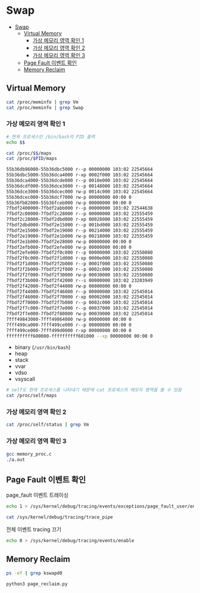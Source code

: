 # Swap

- [Swap](#swap)
  - [Virtual Memory](#virtual-memory)
    - [가상 메모리 영역 확인 1](#가상-메모리-영역-확인-1)
    - [가상 메모리 영역 확인 2](#가상-메모리-영역-확인-2)
    - [가상 메모리 영역 확인 3](#가상-메모리-영역-확인-3)
  - [Page Fault 이벤트 확인](#page-fault-이벤트-확인)
  - [Memory Reclaim](#memory-reclaim)


## Virtual Memory

```sh
cat /proc/meminfo | grep Vm
cat /proc/meminfo | grep Swap
```

### 가상 메모리 영역 확인 1

```sh
# 현재 프로세스인 /bin/bash의 PID 출력
echo $$
```

```sh
cat /proc/$$/maps
cat /proc/$PID/maps

55b36db96000-55b36dbc5000 r--p 00000000 103:02 22545664                  /usr/bin/bash
55b36dbc5000-55b36dca4000 r-xp 0002f000 103:02 22545664                  /usr/bin/bash
55b36dca4000-55b36dcde000 r--p 0010e000 103:02 22545664                  /usr/bin/bash
55b36dcdf000-55b36dce3000 r--p 00148000 103:02 22545664                  /usr/bin/bash
55b36dce3000-55b36dcec000 rw-p 0014c000 103:02 22545664                  /usr/bin/bash
55b36dcec000-55b36dcf7000 rw-p 00000000 00:00 0 
55b36fb82000-55b36fceb000 rw-p 00000000 00:00 0                          [heap]
7fbdf2400000-7fbdf2abb000 r--p 00000000 103:02 22544638                  /usr/lib/locale/locale-archive
7fbdf2c00000-7fbdf2c28000 r--p 00000000 103:02 22555459                  /usr/lib/x86_64-linux-gnu/libc.so.6
7fbdf2c28000-7fbdf2dbd000 r-xp 00028000 103:02 22555459                  /usr/lib/x86_64-linux-gnu/libc.so.6
7fbdf2dbd000-7fbdf2e15000 r--p 001bd000 103:02 22555459                  /usr/lib/x86_64-linux-gnu/libc.so.6
7fbdf2e15000-7fbdf2e19000 r--p 00214000 103:02 22555459                  /usr/lib/x86_64-linux-gnu/libc.so.6
7fbdf2e19000-7fbdf2e1b000 rw-p 00218000 103:02 22555459                  /usr/lib/x86_64-linux-gnu/libc.so.6
7fbdf2e1b000-7fbdf2e28000 rw-p 00000000 00:00 0 
7fbdf2efb000-7fbdf2efe000 rw-p 00000000 00:00 0 
7fbdf2efe000-7fbdf2f0c000 r--p 00000000 103:02 22550080                  /usr/lib/x86_64-linux-gnu/libtinfo.so.6.3
7fbdf2f0c000-7fbdf2f1d000 r-xp 0000e000 103:02 22550080                  /usr/lib/x86_64-linux-gnu/libtinfo.so.6.3
7fbdf2f1d000-7fbdf2f2b000 r--p 0001f000 103:02 22550080                  /usr/lib/x86_64-linux-gnu/libtinfo.so.6.3
7fbdf2f2b000-7fbdf2f2f000 r--p 0002c000 103:02 22550080                  /usr/lib/x86_64-linux-gnu/libtinfo.so.6.3
7fbdf2f2f000-7fbdf2f30000 rw-p 00030000 103:02 22550080                  /usr/lib/x86_64-linux-gnu/libtinfo.so.6.3
7fbdf2f3b000-7fbdf2f42000 r--s 00000000 103:02 23203949                  /usr/lib/x86_64-linux-gnu/gconv/gconv-modules.cache
7fbdf2f42000-7fbdf2f44000 rw-p 00000000 00:00 0 
7fbdf2f44000-7fbdf2f46000 r--p 00000000 103:02 22545014                  /usr/lib/x86_64-linux-gnu/ld-linux-x86-64.so.2
7fbdf2f46000-7fbdf2f70000 r-xp 00002000 103:02 22545014                  /usr/lib/x86_64-linux-gnu/ld-linux-x86-64.so.2
7fbdf2f70000-7fbdf2f7b000 r--p 0002c000 103:02 22545014                  /usr/lib/x86_64-linux-gnu/ld-linux-x86-64.so.2
7fbdf2f7c000-7fbdf2f7e000 r--p 00037000 103:02 22545014                  /usr/lib/x86_64-linux-gnu/ld-linux-x86-64.so.2
7fbdf2f7e000-7fbdf2f80000 rw-p 00039000 103:02 22545014                  /usr/lib/x86_64-linux-gnu/ld-linux-x86-64.so.2
7fff49843000-7fff49864000 rw-p 00000000 00:00 0                          [stack]
7fff499ca000-7fff499ce000 r--p 00000000 00:00 0                          [vvar]
7fff499ce000-7fff499d0000 r-xp 00000000 00:00 0                          [vdso]
ffffffffff600000-ffffffffff601000 --xp 00000000 00:00 0                  [vsyscall]
```

- binary (`/usr/bin/bash`)
- heap
- stack
- vvar
- vdso
- vsyscall

```sh
# self도 현재 프로세스를 나타내기 때문에 cat 프로세스의 메모리 영역을 볼 수 있음
cat /proc/self/maps
```

### 가상 메모리 영역 확인 2

```sh
cat /proc/self/status | grep Vm
```

### 가상 메모리 영역 확인 3

```sh
gcc memory_proc.c
./a.out
```

## Page Fault 이벤트 확인

page_fault 이벤트 트레이싱

```sh
echo 1 > /sys/kernel/debug/tracing/events/exceptions/page_fault_user/enable
```

```sh
cat /sys/kernel/debug/tracing/trace_pipe
```

전체 이벤트 tracing 끄기

```sh
echo 0 > /sys/kernel/debug/tracing/events/enable
```

## Memory Reclaim

```sh
ps -ef | grep kswapd0
```

```sh
python3 page_reclaim.py
```
